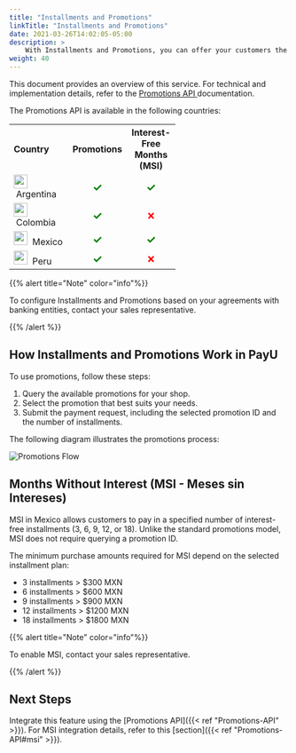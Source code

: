 ```yaml
---
title: "Installments and Promotions"
linkTitle: "Installments and Promotions"
date: 2021-03-26T14:02:05-05:00
description: >
    With Installments and Promotions, you can offer your customers the option to purchase products in multiple installments with a reduced interest rate. Regardless of the number of installments chosen by your customer, you will receive the full purchase amount minus the commission fee agreed upon with PayU. 
weight: 40
---
```


This document provides an overview of this service. For technical and implementation details, refer to the <a href="https://developers.payulatam.com/latam/en/docs/integrations/api-integration/promotions-api.html" target="_blank">Promotions API </a>documentation.

The Promotions API is available in the following countries:

<table style="width: 50%; min-width: 300px; border-collapse: collapse;">
    <tr>
        <th style="width: 40%; text-align: left;">Country</th>
        <th style="width: 30%; text-align: center;">Promotions</th>
        <th style="width: 30%; text-align: center;">Interest-Free Months (MSI)</th>
    </tr>
    <tr>
        <td style="text-align: left;"><img src="/assets/Argentina.png" width="25px"/> &nbsp;Argentina</td>
        <td style="text-align: center;"><span style="color: #008000; font-size: 20px; font-weight: bold;">✓</span></td>
        <td style="text-align: center;"><span style="color: #008000; font-size: 20px; font-weight: bold;">✓</span></td>
    </tr>
    <tr>
        <td style="text-align: left;"><img src="/assets/Colombia.png" width="25px"/> &nbsp;Colombia</td>
        <td style="text-align: center;"><span style="color: #008000; font-size: 20px; font-weight: bold;">✓</span></td>
        <td style="text-align: center;"><span style="color: red; font-size: 16px;">❌</span></td>
    </tr>
    <tr>
        <td style="text-align: left;"><img src="/assets/Mexico.png" width="25px"/> &nbsp;Mexico</td>
        <td style="text-align: center;"><span style="color: #008000; font-size: 20px; font-weight: bold;">✓</span></td>
        <td style="text-align: center;"><span style="color: #008000; font-size: 20px; font-weight: bold;">✓</span></td>
    </tr>
    <tr>
        <td style="text-align: left;"><img src="/assets/Peru.png" width="25px"/> &nbsp;Peru</td>
        <td style="text-align: center;"><span style="color: #008000; font-size: 20px; font-weight: bold;">✓</span></td>
        <td style="text-align: center;"><span style="color: red; font-size: 16px;">❌</span></td>
    </tr>
</table>

{{% alert title="Note" color="info"%}}

To configure Installments and Promotions based on your agreements with banking entities, contact your sales representative.

{{% /alert %}}

## How Installments and Promotions Work in PayU

To use promotions, follow these steps:
1. Query the available promotions for your shop.
2. Select the promotion that best suits your needs.
3. Submit the payment request, including the selected promotion ID and the number of installments.

The following diagram illustrates the promotions process:

![Promotions Flow](/assets/Promotions/PromotionsFlow.png)

## Months Without Interest (MSI - Meses sin Intereses)

MSI in Mexico allows customers to pay in a specified number of interest-free installments (3, 6, 9, 12, or 18). Unlike the standard promotions model, MSI does not require querying a promotion ID.

The minimum purchase amounts required for MSI depend on the selected installment plan:

* 3 installments > $300 MXN
* 6 installments > $600 MXN
* 9 installments > $900 MXN
* 12 installments > $1200 MXN
* 18 installments > $1800 MXN

{{% alert title="Note" color="info"%}}

To enable MSI, contact your sales representative.

{{% /alert %}}

## Next Steps

Integrate this feature using the [Promotions API]({{< ref "Promotions-API" >}}). For MSI integration details, refer to this [section]({{< ref "Promotions-API#msi" >}}).
